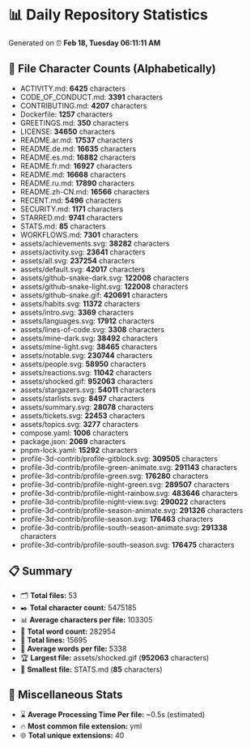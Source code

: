 # 📊 Daily Repository Statistics
Generated on ⏰ **Feb 18, Tuesday 06:11:11 AM**

## 📂 File Character Counts (Alphabetically)
- ACTIVITY.md: **6425** characters
- CODE_OF_CONDUCT.md: **3391** characters
- CONTRIBUTING.md: **4207** characters
- Dockerfile: **1257** characters
- GREETINGS.md: **350** characters
- LICENSE: **34650** characters
- README.ar.md: **17537** characters
- README.de.md: **16635** characters
- README.es.md: **16882** characters
- README.fr.md: **16927** characters
- README.md: **16668** characters
- README.ru.md: **17890** characters
- README.zh-CN.md: **16566** characters
- RECENT.md: **5496** characters
- SECURITY.md: **1171** characters
- STARRED.md: **9741** characters
- STATS.md: **85** characters
- WORKFLOWS.md: **7301** characters
- assets/achievements.svg: **38282** characters
- assets/activity.svg: **23641** characters
- assets/all.svg: **237254** characters
- assets/default.svg: **42017** characters
- assets/github-snake-dark.svg: **122008** characters
- assets/github-snake-light.svg: **122008** characters
- assets/github-snake.gif: **420691** characters
- assets/habits.svg: **11372** characters
- assets/intro.svg: **3369** characters
- assets/languages.svg: **17912** characters
- assets/lines-of-code.svg: **3308** characters
- assets/mine-dark.svg: **38492** characters
- assets/mine-light.svg: **38465** characters
- assets/notable.svg: **230744** characters
- assets/people.svg: **58950** characters
- assets/reactions.svg: **11042** characters
- assets/shocked.gif: **952063** characters
- assets/stargazers.svg: **54011** characters
- assets/starlists.svg: **8497** characters
- assets/summary.svg: **28078** characters
- assets/tickets.svg: **22453** characters
- assets/topics.svg: **3277** characters
- compose.yaml: **1006** characters
- package.json: **2069** characters
- pnpm-lock.yaml: **15292** characters
- profile-3d-contrib/profile-gitblock.svg: **309505** characters
- profile-3d-contrib/profile-green-animate.svg: **291143** characters
- profile-3d-contrib/profile-green.svg: **176280** characters
- profile-3d-contrib/profile-night-green.svg: **289507** characters
- profile-3d-contrib/profile-night-rainbow.svg: **483646** characters
- profile-3d-contrib/profile-night-view.svg: **290022** characters
- profile-3d-contrib/profile-season-animate.svg: **291326** characters
- profile-3d-contrib/profile-season.svg: **176463** characters
- profile-3d-contrib/profile-south-season-animate.svg: **291338** characters
- profile-3d-contrib/profile-south-season.svg: **176475** characters

## 📋 Summary
- 🗂️ **Total files:** 53
- ✒️ **Total character count:** 5475185
- 📊 **Average characters per file:** 103305
- 📝 **Total word count:** 282954
- 🧾 **Total lines:** 15695
- 📐 **Average words per file:** 5338
- 🏆 **Largest file:** assets/shocked.gif (**952063** characters)
- 🥉 **Smallest file:** STATS.md (**85** characters)

## 🌟 Miscellaneous Stats
- ⌛ **Average Processing Time Per file:** ~0.5s (estimated)
- 🔥 **Most common file extension:** yml
- 🌐 **Total unique extensions:** 40
